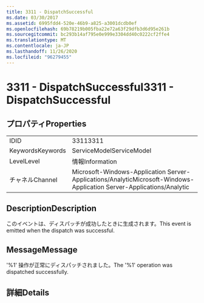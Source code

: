 ```yaml
---
title: 3311 - DispatchSuccessful
ms.date: 03/30/2017
ms.assetid: 6995fdd4-520e-46b9-a825-a3001dcdb0ef
ms.openlocfilehash: 69b78219b005fba22e72a63f29dfb3d6d95e261b
ms.sourcegitcommit: bc293b14af795e0e999e3304dd40c0222cf2ffe4
ms.translationtype: MT
ms.contentlocale: ja-JP
ms.lasthandoff: 11/26/2020
ms.locfileid: "96279455"
---
```

# <a name="3311---dispatchsuccessful"></a><span data-ttu-id="cfac1-102">3311 - DispatchSuccessful</span><span class="sxs-lookup"><span data-stu-id="cfac1-102">3311 - DispatchSuccessful</span></span>

## <a name="properties"></a><span data-ttu-id="cfac1-103">プロパティ</span><span class="sxs-lookup"><span data-stu-id="cfac1-103">Properties</span></span>  
  
|||  
|-|-|  
|<span data-ttu-id="cfac1-104">ID</span><span class="sxs-lookup"><span data-stu-id="cfac1-104">ID</span></span>|<span data-ttu-id="cfac1-105">3311</span><span class="sxs-lookup"><span data-stu-id="cfac1-105">3311</span></span>|  
|<span data-ttu-id="cfac1-106">Keywords</span><span class="sxs-lookup"><span data-stu-id="cfac1-106">Keywords</span></span>|<span data-ttu-id="cfac1-107">ServiceModel</span><span class="sxs-lookup"><span data-stu-id="cfac1-107">ServiceModel</span></span>|  
|<span data-ttu-id="cfac1-108">Level</span><span class="sxs-lookup"><span data-stu-id="cfac1-108">Level</span></span>|<span data-ttu-id="cfac1-109">情報</span><span class="sxs-lookup"><span data-stu-id="cfac1-109">Information</span></span>|  
|<span data-ttu-id="cfac1-110">チャネル</span><span class="sxs-lookup"><span data-stu-id="cfac1-110">Channel</span></span>|<span data-ttu-id="cfac1-111">Microsoft-Windows-Application Server-Applications/Analytic</span><span class="sxs-lookup"><span data-stu-id="cfac1-111">Microsoft-Windows-Application Server-Applications/Analytic</span></span>|  
  
## <a name="description"></a><span data-ttu-id="cfac1-112">Description</span><span class="sxs-lookup"><span data-stu-id="cfac1-112">Description</span></span>  

 <span data-ttu-id="cfac1-113">このイベントは、ディスパッチが成功したときに生成されます。</span><span class="sxs-lookup"><span data-stu-id="cfac1-113">This event is emitted when the dispatch was successful.</span></span>  
  
## <a name="message"></a><span data-ttu-id="cfac1-114">Message</span><span class="sxs-lookup"><span data-stu-id="cfac1-114">Message</span></span>  

 <span data-ttu-id="cfac1-115">'%1' 操作が正常にディスパッチされました。</span><span class="sxs-lookup"><span data-stu-id="cfac1-115">The '%1' operation was dispatched successfully.</span></span>  
  
## <a name="details"></a><span data-ttu-id="cfac1-116">詳細</span><span class="sxs-lookup"><span data-stu-id="cfac1-116">Details</span></span>
